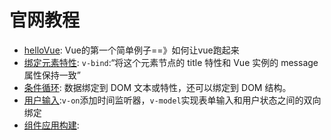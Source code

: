 # 官网教程
- [helloVue](./helloVue.html): Vue的第一个简单例子==》如何让vue跑起来
- [绑定元素特性](./bindElem.html): `v-bind`:“将这个元素节点的 title 特性和 Vue 实例的 message 属性保持一致”
- [条件循环](./if_for.html): 数据绑定到 DOM 文本或特性，还可以绑定到 DOM 结构。
- [用户输入](./userInput.html):`v-on`添加时间监听器，`v-model`实现表单输入和用户状态之间的双向绑定
- [组件应用构建](./element.html): 